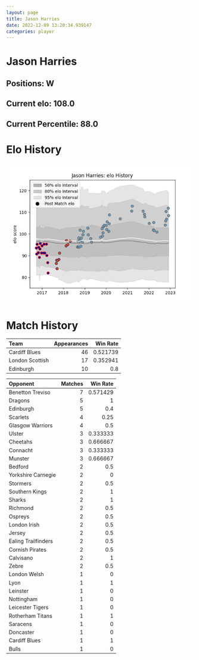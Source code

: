 ```yaml
---  
layout: page  
title: Jason Harries  
date: 2022-12-09 13:20:34.939147  
categories: player  
---
```

# Jason Harries

## Positions: W

## Current elo: 108.0

## Current Percentile: 88.0

# Elo History


![elo history](history_JasonHarries.png)
# Match History


| Team            |   Appearances |   Win Rate |
|:----------------|--------------:|-----------:|
| Cardiff Blues   |            46 |   0.521739 |
| London Scottish |            17 |   0.352941 |
| Edinburgh       |            10 |   0.8      |

| Opponent            |   Matches |   Win Rate |
|:--------------------|----------:|-----------:|
| Benetton Treviso    |         7 |   0.571429 |
| Dragons             |         5 |   1        |
| Edinburgh           |         5 |   0.4      |
| Scarlets            |         4 |   0.25     |
| Glasgow Warriors    |         4 |   0.5      |
| Ulster              |         3 |   0.333333 |
| Cheetahs            |         3 |   0.666667 |
| Connacht            |         3 |   0.333333 |
| Munster             |         3 |   0.666667 |
| Bedford             |         2 |   0.5      |
| Yorkshire Carnegie  |         2 |   0        |
| Stormers            |         2 |   0.5      |
| Southern Kings      |         2 |   1        |
| Sharks              |         2 |   1        |
| Richmond            |         2 |   0.5      |
| Ospreys             |         2 |   0.5      |
| London Irish        |         2 |   0.5      |
| Jersey              |         2 |   0.5      |
| Ealing Trailfinders |         2 |   0.5      |
| Cornish Pirates     |         2 |   0.5      |
| Calvisano           |         2 |   1        |
| Zebre               |         2 |   0.5      |
| London Welsh        |         1 |   0        |
| Lyon                |         1 |   1        |
| Leinster            |         1 |   0        |
| Nottingham          |         1 |   0        |
| Leicester Tigers    |         1 |   0        |
| Rotherham Titans    |         1 |   1        |
| Saracens            |         1 |   0        |
| Doncaster           |         1 |   0        |
| Cardiff Blues       |         1 |   1        |
| Bulls               |         1 |   0        |